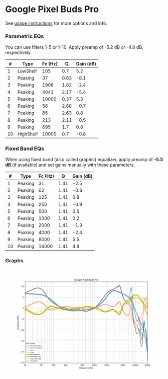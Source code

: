 # Google Pixel Buds Pro
See [usage instructions](https://github.com/jaakkopasanen/AutoEq#usage) for more options and info.

### Parametric EQs
You can use filters 1-5 or 1-10. Apply preamp of -5.2 dB or -4.8 dB, respectively.

|   # | Type      |   Fc (Hz) |    Q |   Gain (dB) |
|-----|-----------|-----------|------|-------------|
|   1 | LowShelf  |       105 | 0.7  |         5.2 |
|   2 | Peaking   |        37 | 0.63 |        -8.1 |
|   3 | Peaking   |      1908 | 1.82 |        -2.4 |
|   4 | Peaking   |      4041 | 2.17 |        -5.4 |
|   5 | Peaking   |     10000 | 0.37 |         5.3 |
|   6 | Peaking   |        56 | 2.68 |        -0.7 |
|   7 | Peaking   |        85 | 2.63 |         0.8 |
|   8 | Peaking   |       213 | 2.11 |        -0.5 |
|   9 | Peaking   |       695 | 1.7  |         0.8 |
|  10 | HighShelf |     10000 | 0.7  |        -0.8 |

### Fixed Band EQs
When using fixed band (also called graphic) equalizer, apply preamp of **-5.5 dB** (if available) and set gains manually with these parameters.

|   # | Type    |   Fc (Hz) |    Q |   Gain (dB) |
|-----|---------|-----------|------|-------------|
|   1 | Peaking |        31 | 1.41 |        -2.5 |
|   2 | Peaking |        62 | 1.41 |        -0.8 |
|   3 | Peaking |       125 | 1.41 |         0.8 |
|   4 | Peaking |       250 | 1.41 |        -0.9 |
|   5 | Peaking |       500 | 1.41 |         0.5 |
|   6 | Peaking |      1000 | 1.41 |         0.2 |
|   7 | Peaking |      2000 | 1.41 |        -1.3 |
|   8 | Peaking |      4000 | 1.41 |        -2.4 |
|   9 | Peaking |      8000 | 1.41 |         5.5 |
|  10 | Peaking |     16000 | 1.41 |         4.8 |

### Graphs
![](./Google%20Pixel%20Buds%20Pro.png)

